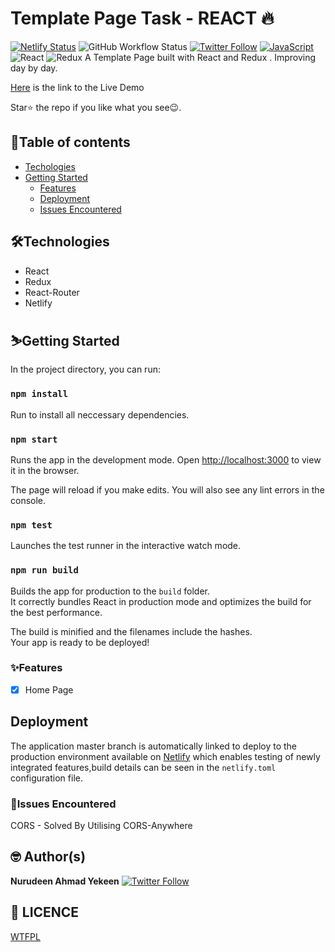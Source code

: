 # Template Page Task - REACT 🔥 
[![Netlify Status](https://api.netlify.com/api/v1/badges/ac318cf7-3b66-44f1-b18b-4b283dca4809/deploy-status)](https://app.netlify.com/sites/formplus-task/deploys) ![GitHub Workflow Status](https://img.shields.io/github/workflow/status/nuksi911/FormPlus/Template-Home) 
 [![Twitter Follow](https://img.shields.io/twitter/follow/nurudeenyekeen1?style=social)](https://twitter.com/nurudeenyekeen1)
 [![JavaScript](https://img.shields.io/badge/-JavaScript-fff?&logo=JavaScript&logoColor=ddc508)]()
![React](https://img.shields.io/badge/-React-fff?&logo=React)
![Redux](https://img.shields.io/badge/-Redux-fff?&logo=Redux&logoColor=764abc)
A Template Page built with React and Redux . Improving day by day.

[Here](https://formplus-task.netlify.app/) is the link to the Live Demo

Star⭐ the repo if you like what you see😉.
## 📖Table of contents

- [Techologies](#technologies)
- [Getting Started](#getting-started)
  - [Features](#features)
  - [Deployment](#deployment)  
  - [Issues Encountered](#issue-encountered)

## 🛠️Technologies

- React
- Redux
- React-Router
- Netlify

## ⛷️Getting Started

In the project directory, you can run:

### `npm install`

Run to install all neccessary dependencies.
### `npm start`

Runs the app in the development mode.
Open [http://localhost:3000](http://localhost:3000) to view it in the browser.

The page will reload if you make edits.
You will also see any lint errors in the console.

### `npm test`

Launches the test runner in the interactive watch mode.

### `npm run build`

Builds the app for production to the `build` folder.\
It correctly bundles React in production mode and optimizes the build for the best performance.

The build is minified and the filenames include the hashes.\
Your app is ready to be deployed!

### ✨Features

- [x] Home Page


## Deployment

The application master branch is automatically linked to deploy to the production environment available on [Netlify](https://formplus-task.netlify.app) which enables
testing of newly integrated features,build details can be seen in the `netlify.toml` configuration file.


### 📮Issues Encountered

CORS - Solved By Utilising CORS-Anywhere

## 🤓 Author(s)

**Nurudeen Ahmad Yekeen** [![Twitter Follow](https://img.shields.io/twitter/follow/nurudeenyekeen1?style=social)](https://twitter.com/nurudeenyekeen1)

## 🔖 LICENCE

[WTFPL](http://www.wtfpl.net/about/)
